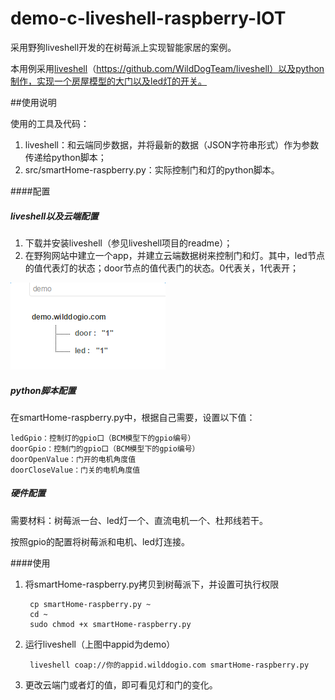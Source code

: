 # demo-c-liveshell-raspberry-IOT
采用野狗liveshell开发的在树莓派上实现智能家居的案例。

本用例采用[liveshell](https://github.com/WildDogTeam/liveshell)（https://github.com/WildDogTeam/liveshell）以及python制作，实现一个房屋模型的大门以及led灯的开关。

##使用说明

使用的工具及代码：

1. liveshell：和云端同步数据，并将最新的数据（JSON字符串形式）作为参数传递给python脚本；
2. src/smartHome-raspberry.py：实际控制门和灯的python脚本。

####配置

##### liveshell以及云端配置

1. 下载并安装liveshell（参见liveshell项目的readme）；
2. 在野狗网站中建立一个app，并建立云端数据树来控制门和灯。其中，led节点的值代表灯的状态；door节点的值代表门的状态。0代表关，1代表开；

![](docs/resource/tree.png)

##### python脚本配置

在smartHome-raspberry.py中，根据自己需要，设置以下值：

	ledGpio：控制灯的gpio口（BCM模型下的gpio编号）
	doorGpio：控制门的gpio口（BCM模型下的gpio编号）
	doorOpenValue：门开的电机角度值
	doorCloseValue：门关的电机角度值

##### 硬件配置

需要材料：树莓派一台、led灯一个、直流电机一个、杜邦线若干。

按照gpio的配置将树莓派和电机、led灯连接。

####使用

1. 将smartHome-raspberry.py拷贝到树莓派下，并设置可执行权限

		cp smartHome-raspberry.py ~
		cd ~
		sudo chmod +x smartHome-raspberry.py
2. 运行liveshell（上图中appid为demo）
		
		liveshell coap://你的appid.wilddogio.com smartHome-raspberry.py
3. 更改云端门或者灯的值，即可看见灯和门的变化。